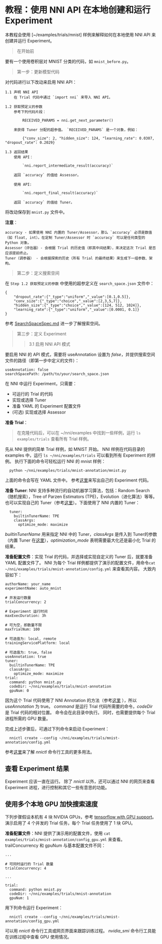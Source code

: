 # **教程：使用 NNI API 在本地创建和运行 Experiment**

本教程会使用 [~/examples/trials/mnist] 样例来解释如何在本地使用 NNI API 来创建并运行 Experiment。

> 在开始前

要有一个使用卷积层对 MNIST 分类的代码，如 `mnist_before.py`。

> 第一步：更新模型代码

对代码进行以下改动来启用 NNI API：

    1.1 声明 NNI API
        在 Trial 代码中通过 `import nni` 来导入 NNI API。
    
    1.2 获取预定义的参数
        参考下列代码片段： 
    
            RECEIVED_PARAMS = nni.get_next_parameter()
    
        来获得 Tuner 分配的超参值。 `RECEIVED_PARAMS` 是一个对象，例如： 
    
            {"conv_size": 2, "hidden_size": 124, "learning_rate": 0.0307, "dropout_rate": 0.2029}
    
    1.3 返回结果
        使用 API：
    
            `nni.report_intermediate_result(accuracy)` 
    
        返回 `accuracy` 的值给 Assessor。
    
        使用 API:
    
            `nni.report_final_result(accuracy)` 
    
        返回 `accuracy` 的值给 Tuner。 
    

将改动保存到 `mnist.py` 文件中。

**注意**：

    accuracy - 如果使用 NNI 内置的 Tuner/Assessor，那么 `accuracy` 必须是数值（如 float, int）。在定制 Tuner/Assessor 时 `accuracy` 可以是任何类型的 Python 对象。
    Assessor（评估器）- 会根据 Trial 的历史值（即其中间结果），来决定这次 Trial 是否应该提前终止。
    Tuner（调参器） - 会根据探索的历史（所有 Trial 的最终结果）来生成下一组参数、架构。
    

> 第二步：定义搜索空间

在 `Step 1.2 获取预定义的参数` 中使用的超参定义在 `search_space.json` 文件中：

    {
        "dropout_rate":{"_type":"uniform","_value":[0.1,0.5]},
        "conv_size":{"_type":"choice","_value":[2,3,5,7]},
        "hidden_size":{"_type":"choice","_value":[124, 512, 1024]},
        "learning_rate":{"_type":"uniform","_value":[0.0001, 0.1]}
    }
    

参考 [SearchSpaceSpec.md](./SearchSpaceSpec.md) 进一步了解搜索空间。

> 第三步：定义 Experiment
> 
> > 3.1 启用 NNI API 模式

要启用 NNI 的 API 模式，需要将 useAnnotation 设置为 *false*，并提供搜索空间文件的路径（即第一步中定义的文件）：

    useAnnotation: false
    searchSpacePath: /path/to/your/search_space.json
    

在 NNI 中运行 Experiment，只需要：

* 可运行的 Trial 的代码
* 实现或选择 Tuner
* 准备 YAML 的 Experiment 配置文件
* (可选) 实现或选择 Assessor

**准备 Trial**：

> 在克隆代码后，可以在 ~/nni/examples 中找到一些样例，运行 `ls examples/trials` 查看所有 Trial 样例。

先从 NNI 提供的简单 Trial 样例，如 MNIST 开始。 NNI 样例在代码目录的 examples 中，运行 `ls ~/nni/examples/trials` 可以看到所有 Experiment 的样例。 执行下面的命令可轻松运行 NNI 的 mnist 样例：

      python ~/nni/examples/trials/mnist-annotation/mnist.py
    

上面的命令会写在 YAML 文件中。 参考[这里](Trials.md)来写出自己的 Experiment 代码。

**准备 Tuner**: NNI 支持多种流行的自动机器学习算法，包括：Random Search（随机搜索），Tree of Parzen Estimators (TPE)，Evolution（进化算法）等等。 也可以实现自己的 Tuner（参考[这里](Customize_Tuner.md)）。下面使用了 NNI 内置的 Tuner：

      tuner:
        builtinTunerName: TPE
        classArgs:
          optimize_mode: maximize
    

*builtinTunerName* 用来指定 NNI 中的 Tuner，*classArgs* 是传入到 Tuner的参数（内置 Tuner 在[这里](Builtin_Tuner.md)），*optimization_mode* 表明需要最大化还是最小化 Trial 的结果。

**准备配置文件**：实现 Trial 的代码，并选择或实现自定义的 Tuner 后，就要准备 YAML 配置文件了。 NNI 为每个 Trial 样例都提供了演示的配置文件，用命令`cat ~/nni/examples/trials/mnist-annotation/config.yml` 来查看其内容。 大致内容如下：

    authorName: your_name
    experimentName: auto_mnist
    
    # 并发运行数量
    trialConcurrency: 2
    
    # Experiment 运行时间
    maxExecDuration: 3h
    
    # 可为空，即数量不限
    maxTrialNum: 100
    
    # 可选值为: local, remote  
    trainingServicePlatform: local
    
    # 可选值为: true, false  
    useAnnotation: true
    tuner:
      builtinTunerName: TPE
      classArgs:
        optimize_mode: maximize
    trial:
      command: python mnist.py
      codeDir: ~/nni/examples/trials/mnist-annotation
      gpuNum: 0
    

因为这个 Trial 代码使用了 NNI Annotation 的方法（参考[这里](AnnotationSpec.md) ），所以*useAnnotation* 为 true。 *command* 是运行 Trial 代码所需要的命令，*codeDir* 是 Trial 代码的相对位置。 命令会在此目录中执行。 同时，也需要提供每个 Trial 进程所需的 GPU 数量。

完成上述步骤后，可通过下列命令来启动 Experiment：

      nnictl create --config ~/nni/examples/trials/mnist-annotation/config.yml
    

参考[这里](NNICTLDOC.md)来了解 *nnictl* 命令行工具的更多用法。

## 查看 Experiment 结果

Experiment 应该一直在运行。 除了 *nnictl* 以外，还可以通过 NNI 的网页来查看 Experiment 进程，进行控制和其它一些有意思的功能。

## 使用多个本地 GPU 加快搜索速度

下列步骤假设本机有 4 块 NVIDIA GPUs，参考 [tensorflow with GPU support](https://www.tensorflow.org/install/gpu)。 演示启用了 4 个并发的 Trial 任务，每个 Trial 任务使用了 1 块 GPU。

**准备配置文件**：NNI 提供了演示用的配置文件，使用 `cat examples/trials/mnist-annotation/config_gpu.yml` 来查看。 trailConcurrency 和 gpuNum 与基本配置文件不同：

    ...
    
    # 可同时运行的 Trial 数量
    trialConcurrency: 4
    
    ...
    
    trial:
      command: python mnist.py
      codeDir: ~/nni/examples/trials/mnist-annotation
      gpuNum: 1
    

用下列命令运行 Experiment：

      nnictl create --config ~/nni/examples/trials/mnist-annotation/config_gpu.yml
    

可以用 *nnictl* 命令行工具或网页界面来跟踪训练过程。 *nvidia_smi* 命令行工具能在训练过程中查看 GPU 使用情况。